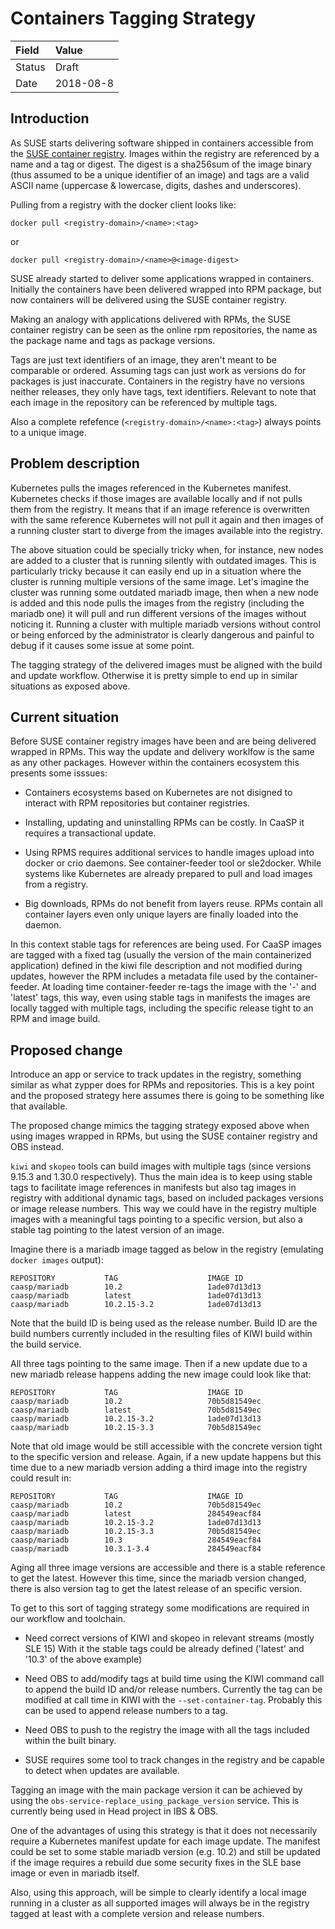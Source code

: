 ﻿# Containers Tagging Strategy

| Field  | Value      |
|:-------|:-----------|
| Status | Draft      |
| Date   | 2018-08-8  |

## Introduction

As SUSE starts delivering software shipped in containers accessible
from the [SUSE container registry](https://registry.suse.de). Images within the
registry are referenced by a name and a tag or digest. The digest
is a sha256sum of the image binary (thus assumed to be a unique identifier
of an image) and tags are a valid ASCII name (uppercase & lowercase, digits,
dashes and underscores).

Pulling from a registry with the docker client looks like:

```
docker pull <registry-domain>/<name>:<tag>
```

or 

```
docker pull <registry-domain>/<name>@<image-digest>
```

SUSE already started to deliver some applications wrapped in containers.
Initially the containers have been delivered wrapped into RPM package, but now
containers will be delivered using the SUSE container registry.

Making an analogy with applications delivered with RPMs, the SUSE container
registry can be seen as the online rpm repositories, the name as the package
name and tags as package versions.

Tags are just text identifiers of an image, they aren't meant to be comparable
or ordered. Assuming tags can just work as versions do for packages is just
inaccurate. Containers in the registry have no versions neither releases, they
only have tags, text identifiers. Relevant to note that each image in the
repository can be referenced by multiple tags. 

Also a complete refefence (`<registry-domain>/<name>:<tag>`) always
points to a unique image.

## Problem description

Kubernetes pulls the images referenced in the Kubernetes manifest. Kubernetes
checks if those images are available locally and if not pulls them from the
registry. It means that if an image reference is overwritten with the same
reference Kubernetes will not pull it again and then images of a running
cluster start to diverge from the images available into the registry.

The above situation could be specially tricky when, for instance, new nodes are
added to a cluster that is running silently with outdated images. This is
particularly tricky because it can easily end up in a situation where the
cluster is running multiple versions of the same image. Let's imagine the
cluster was running some outdated mariadb image, then when a new node is added
and this node pulls the images from the registry (including the mariadb one)
it will pull and run different versions of the images without noticing it.
Running a cluster with multiple mariadb versions without control or being
enforced by the administrator is clearly dangerous and painful to debug if it
causes some issue at some point.

The tagging strategy of the delivered images must be aligned with the build and
update workflow. Otherwise it is pretty simple to end up in similar situations
as exposed above.

## Current situation

Before SUSE container registry images have been and are being delivered wrapped
in RPMs. This way the update and delivery worklfow is the same as any other
packages. However within the containers ecosystem this presents some isssues:

* Containers ecosystems based on Kubernetes are not disigned to interact with
  RPM repositories but container registries.
  
* Installing, updating and uninstalling RPMs can be costly. In CaaSP it
  requires a transactional update.
  
* Using RPMS requires additional services to handle images upload into docker
  or crio daemons. See container-feeder tool or sle2docker. While systems like
  Kubernetes are already prepared to pull and load images from a registry.
  
* Big downloads, RPMs do not benefit from layers reuse. RPMs contain all
  container layers even only unique layers are finally loaded into the daemon. 
  
In this context stable tags for references are being used. For CaaSP images are
tagged with a fixed tag (usually the version of the main containerized
application) defined in the kiwi file description and not modified during
updates, however the RPM includes a metadata file used by the container-feeder.
At loading time container-feeder re-tags the image with the '<tag>-<release>'
and 'latest' tags, this way, even using stable tags in manifests the images
are locally tagged with multiple tags, including the specific release tight to
an RPM and image build.

## Proposed change

Introduce an app or service to track updates in the registry, something similar
as what zypper does for RPMs and repositories. This is a key point and the
proposed strategy here assumes there is going to be something like that
available.

The proposed change mimics the tagging strategy exposed above when using images
wrapped in RPMs, but using the SUSE container registry and OBS instead.

`kiwi` and `skopeo` tools can build images with multiple tags (since versions
9.15.3 and 1.30.0 respectively). Thus the main idea is to keep using stable
tags to facilitate image references in manifests but also tag images in
registry with additional dynamic tags, based on included packages versions or
image release numbers. This way we could have in the registry multiple images
with a meaningful tags pointing to a specific version, but also a stable tag
pointing to the latest version of an image.

Imagine there is a mariadb image tagged as below in the registry (emulating
`docker images` output):

```
REPOSITORY           TAG                    IMAGE ID
caasp/mariadb        10.2                   1ade07d13d13
caasp/mariadb        latest                 1ade07d13d13
caasp/mariadb        10.2.15-3.2            1ade07d13d13
```

Note that the build ID is being used as the release number. Build ID are
the build numbers currently included in the resulting files of KIWI build
within the build service.

All three tags pointing to the same image. Then if a new update due to a new
mariadb release happens adding the new image could look like that:

```
REPOSITORY           TAG                    IMAGE ID
caasp/mariadb        10.2                   70b5d81549ec
caasp/mariadb        latest                 70b5d81549ec
caasp/mariadb        10.2.15-3.2            1ade07d13d13
caasp/mariadb        10.2.15-3.3            70b5d81549ec
```

Note that old image would be still accessible with the concrete version tight
to the specific version and release. Again, if a new update happens but this
time due to a new mariadb version adding a third image into the registry could
result in:

```
REPOSITORY           TAG                    IMAGE ID
caasp/mariadb        10.2                   70b5d81549ec
caasp/mariadb        latest                 284549eacf84
caasp/mariadb        10.2.15-3.2            1ade07d13d13
caasp/mariadb        10.2.15-3.3            70b5d81549ec
caasp/mariadb        10.3                   284549eacf84
caasp/mariadb        10.3.1-3.4             284549eacf84
```

Aging all three image versions are accessible and there is a stable reference
to get the latest. However this time, since the mariadb version changed, there
is also version tag to get the latest release of an specific version.

To get to this sort of tagging strategy some modifications are required in our
workflow and toolchain.

* Need correct versions of KIWI and skopeo in relevant streams (mostly SLE 15)
  With it the stable tags could be already defined ('latest' and '10.3' of the
  above example)
  
* Need OBS to add/modify tags at build time using the KIWI command call to
  append the build ID and/or release numbers. Currently the tag can be modified
  at call time in KIWI with the `--set-container-tag`. Probably this can be
  used to append release numbers to a tag.
  
* Need OBS to push to the registry the image with all the tags included within
  the built binary.

* SUSE requires some tool to track changes in the registry and be capable to
  detect when updates are available.
  
Tagging an image with the main package version it can be achieved by using the
`obs-service-replace_using_package_version` service. This is currently being
used in Head project in IBS & OBS.

One of the advantages of using this strategy is that it does not necessarily
require a Kubernetes manifest update for each image update. The manifest could
be set to some stable mariadb version (e.g. 10.2) and still be updated if the
image requires a rebuild due some security fixes in the SLE base image or even
in mariadb itself.

Also, using this approach, will be simple to clearly identify a local image
running in a cluster as all supported images will always be in the registry
tagged at least with a complete version and release numbers.
